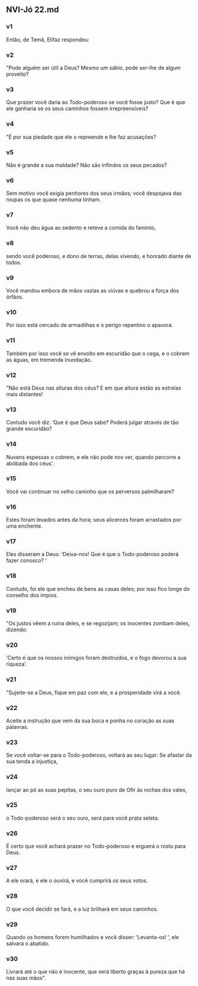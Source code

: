 ## NVI-Jó 22.md
### v1
 Então, de Temã, Elifaz respondeu:
### v2
 "Pode alguém ser útil a Deus? Mesmo um sábio, pode ser-lhe de algum proveito?
### v3
 Que prazer você daria ao Todo-poderoso se você fosse justo? Que é que ele ganharia se os seus caminhos fossem irrepreensíveis?
### v4
 "É por sua piedade que ele o repreende e lhe faz acusações?
### v5
 Não é grande a sua maldade? Não são infindos os seus pecados?
### v6
 Sem motivo você exigia penhores dos seus irmãos; você despojava das roupas os que quase nenhuma tinham.
### v7
 Você não deu água ao sedento e reteve a comida do faminto,
### v8
 sendo você poderoso, e dono de terras, delas vivendo, e honrado diante de todos.
### v9
 Você mandou embora de mãos vazias as viúvas e quebrou a força dos órfãos.
### v10
 Por isso está cercado de armadilhas e o perigo repentino o apavora.
### v11
 Também por isso você se vê envolto em escuridão que o cega, e o cobrem as águas, em tremenda inundação.
### v12
 "Não está Deus nas alturas dos céus? E em que altura estão as estrelas mais distantes!
### v13
 Contudo você diz: ‘Que é que Deus sabe? Poderá julgar através de tão grande escuridão?
### v14
 Nuvens espessas o cobrem, e ele não pode nos ver, quando percorre a abóbada dos céus’.
### v15
 Você vai continuar no velho caminho que os perversos palmilharam?
### v16
 Estes foram levados antes da hora; seus alicerces foram arrastados por uma enchente.
### v17
 Eles disseram a Deus: ‘Deixa-nos! Que é que o Todo-poderoso poderá fazer conosco? ’
### v18
 Contudo, foi ele que encheu de bens as casas deles; por isso fico longe do conselho dos ímpios.
### v19
 "Os justos vêem a ruína deles, e se regozijam; os inocentes zombam deles, dizendo:
### v20
 ‘Certo é que os nossos inimigos foram destruídos, e o fogo devorou a sua riqueza’.
### v21
 "Sujeite-se a Deus, fique em paz com ele, e a prosperidade virá a você.
### v22
 Aceite a instrução que vem da sua boca e ponha no coração as suas palavras.
### v23
 Se você voltar-se para o Todo-poderoso, voltará ao seu lugar: Se afastar da sua tenda a injustiça,
### v24
 lançar ao pó as suas pepitas, o seu ouro puro de Ofir às rochas dos vales,
### v25
 o Todo-poderoso será o seu ouro, será para você prata seleta.
### v26
 É certo que você achará prazer no Todo-poderoso e erguerá o rosto para Deus.
### v27
 A ele orará, e ele o ouvirá, e você cumprirá os seus votos.
### v28
 O que você decidir se fará, e a luz brilhará em seus caminhos.
### v29
 Quando os homens forem humilhados e você disser: ‘Levanta-os! ’, ele salvará o abatido.
### v30
 Livrará até o que não é inocente, que será liberto graças à pureza que há nas suas mãos".
